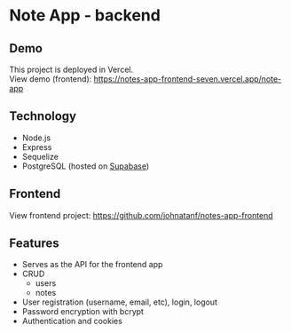 # Note App - backend

## Demo
This project is deployed in Vercel.  
View demo (frontend): https://notes-app-frontend-seven.vercel.app/note-app

## Technology
* Node.js
* Express
* Sequelize
* PostgreSQL (hosted on [Supabase](https://supabase.com/))

## Frontend
View frontend project: https://github.com/johnatanf/notes-app-frontend

## Features
* Serves as the API for the frontend app
* CRUD
	* users
	* notes
* User registration (username, email, etc), login, logout
* Password encryption with bcrypt
* Authentication and cookies